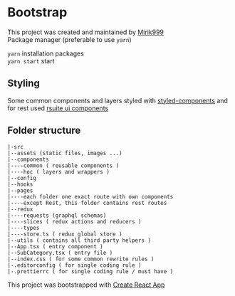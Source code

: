 # Bootstrap
This project was created and maintained by [Mirik999](https://github.com/mirik999)  
Package manager (preferable to use ```yarn```)

```yarn``` installation packages  
```yarn start``` start

## Styling
Some common components and layers styled with
[styled-components](https://styled-components.com/) and for rest used
[rsuite ui components](https://rsuitejs.com/)

## Folder structure
```angular2html
|-src  
|--assets (static files, images ...)  
|--components  
|----common ( reusable components )  
|----hoc ( layers and wrappers )  
|--config  
|--hooks  
|--pages  
|----each folder one exact route with own components 
|----except Rest, this folder contains rest routes  
|--redux  
|----requests (graphql schemas)  
|----slices ( redux actions and reducers )  
|----types
|----store.ts ( redux global store )  
|--utils ( contains all third party helpers )
|--App.tsx ( entry component )
|--SubCategory.tsx ( entry file )
|--index.css ( for some common rewrite rules )
|-.editorconfig ( for single coding rule )
|-.prettierrc ( for single coding rule / must have )
```

This project was bootstrapped with [Create React App](https://github.com/facebook/create-react-app)
